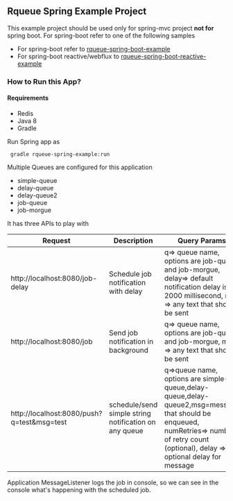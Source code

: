 ## Rqueue Spring Example Project

This example project should be used only for spring-mvc project **not for** spring boot. For
spring-boot refer to one of the following samples

* For spring-boot refer
  to [rqueue-spring-boot-example](https://github.com/sonus21/rqueue/tree/master/rqueue-spring-boot-example)
* For spring-boot reactive/webflux
  to [rqueue-spring-boot-reactive-example](https://github.com/sonus21/rqueue/tree/master/rqueue-spring-boot-reactive-example)

### How to Run this App?

#### Requirements

* Redis
* Java 8
* Gradle

Run Spring app as

` gradle rqueue-spring-example:run`

Multiple Queues are configured for this application

* simple-queue
* delay-queue
* delay-queue2
* job-queue
* job-morgue

It has three APIs to play with

| Request | Description | Query Params |
| --- | ----------- |------------------|
| http://localhost:8080/job-delay | Schedule job notification with delay | q=> queue name, options are job-queue and job-morgue, delay=> default notification delay is 2000 millisecond, msg => any text that should be sent |
| http://localhost:8080/job | Send job notification in background |q=> queue name, options are job-queue and job-morgue, msg => any text that should be sent |
| http://localhost:8080/push?q=test&msg=test | schedule/send simple string notification on any queue |q=>queue name, options are simple-queue,delay-queue,delay-queue2,msg=message that should be enqueued, numRetries=> number of retry count (optional), delay => optional delay for message     |

Application MessageListener logs the job in console, so we can see in the console what's happening
with the scheduled job.